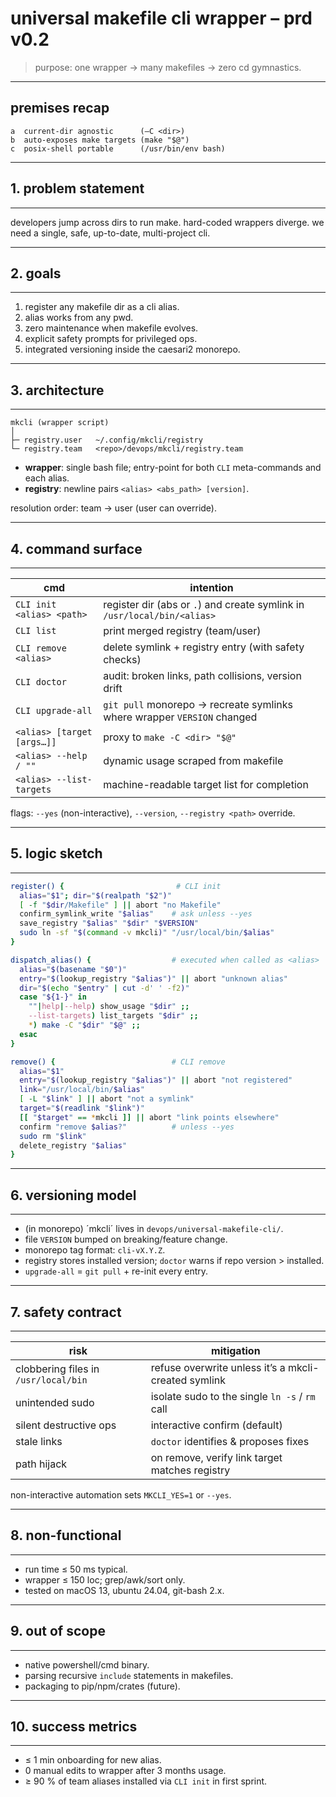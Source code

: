 # universal makefile cli wrapper – prd v0.2

> purpose: one wrapper → many makefiles → zero cd gymnastics.

---

## premises recap

```
a  current-dir agnostic      (–C <dir>)
b  auto-exposes make targets (make "$@")
c  posix-shell portable      (/usr/bin/env bash)
```

---

## 1. problem statement

---

developers jump across dirs to run make. hard-coded wrappers diverge. we need a single, safe, up-to-date, multi-project cli.

---

## 2. goals

---

1. register any makefile dir as a cli alias.
2. alias works from any pwd.
3. zero maintenance when makefile evolves.
4. explicit safety prompts for privileged ops.
5. integrated versioning inside the caesari2 monorepo.

---

## 3. architecture

---

```
mkcli (wrapper script)
│
├─ registry.user   ~/.config/mkcli/registry
└─ registry.team   <repo>/devops/mkcli/registry.team
```

* **wrapper**: single bash file; entry-point for both `CLI` meta-commands and each alias.
* **registry**: newline pairs `<alias> <abs_path> [version]`.

resolution order: team → user (user can override).

---

## 4. command surface

---

| cmd                        | intention                                                                |
| -------------------------- | ------------------------------------------------------------------------ |
| `CLI init <alias> <path>`  | register dir (abs or `.`) and create symlink in `/usr/local/bin/<alias>` |
| `CLI list`                 | print merged registry (team/user)                                        |
| `CLI remove <alias>`       | delete symlink + registry entry (with safety checks)                     |
| `CLI doctor`               | audit: broken links, path collisions, version drift                      |
| `CLI upgrade-all`          | `git pull` monorepo → recreate symlinks where wrapper `VERSION` changed  |
| `<alias> [target [args…]]` | proxy to `make -C <dir> "$@"`                                            |
| `<alias> --help / ""`      | dynamic usage scraped from makefile                                      |
| `<alias> --list-targets`   | machine-readable target list for completion                              |

flags: `--yes` (non-interactive), `--version`, `--registry <path>` override.

---

## 5. logic sketch

---

```bash
register() {                         # CLI init
  alias="$1"; dir="$(realpath "$2")"
  [ -f "$dir/Makefile" ] || abort "no Makefile"
  confirm_symlink_write "$alias"    # ask unless --yes
  save_registry "$alias" "$dir" "$VERSION"
  sudo ln -sf "$(command -v mkcli)" "/usr/local/bin/$alias"
}

dispatch_alias() {                  # executed when called as <alias>
  alias="$(basename "$0")"
  entry="$(lookup_registry "$alias")" || abort "unknown alias"
  dir="$(echo "$entry" | cut -d' ' -f2)"
  case "${1-}" in
    ""|help|--help) show_usage "$dir" ;;
    --list-targets) list_targets "$dir" ;;
    *) make -C "$dir" "$@" ;;
  esac
}

remove() {                          # CLI remove
  alias="$1"
  entry="$(lookup_registry "$alias")" || abort "not registered"
  link="/usr/local/bin/$alias"
  [ -L "$link" ] || abort "not a symlink"
  target="$(readlink "$link")"
  [[ "$target" == *mkcli ]] || abort "link points elsewhere"
  confirm "remove $alias?"          # unless --yes
  sudo rm "$link"
  delete_registry "$alias"
}
```

---

## 6. versioning model

---

* (in monorepo) ´mkcli´ lives in `devops/universal-makefile-cli/`.
* file `VERSION` bumped on breaking/feature change.
* monorepo tag format: `cli-vX.Y.Z`.
* registry stores installed version; `doctor` warns if repo version > installed.
* `upgrade-all` = `git pull` + re-init every entry.

---

## 7. safety contract

---

| risk                                 | mitigation                                           |
| ------------------------------------ | ---------------------------------------------------- |
| clobbering files in `/usr/local/bin` | refuse overwrite unless it’s a mkcli-created symlink |
| unintended sudo                      | isolate sudo to the single `ln -s` / `rm` call       |
| silent destructive ops               | interactive confirm (default)                        |
| stale links                          | `doctor` identifies & proposes fixes                 |
| path hijack                          | on remove, verify link target matches registry       |

non-interactive automation sets `MKCLI_YES=1` or `--yes`.

---

## 8. non-functional

---

* run time ≤ 50 ms typical.
* wrapper ≤ 150 loc; grep/awk/sort only.
* tested on macOS 13, ubuntu 24.04, git-bash 2.x.

---

## 9. out of scope

---

* native powershell/cmd binary.
* parsing recursive `include` statements in makefiles.
* packaging to pip/npm/crates (future).

---

## 10. success metrics

---

* ≤ 1 min onboarding for new alias.
* 0 manual edits to wrapper after 3 months usage.
* ≥ 90 % of team aliases installed via `CLI init` in first sprint.

